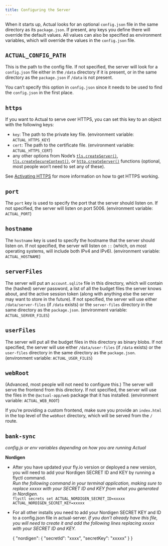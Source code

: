 ```yaml
---
title: Configuring the Server
---
```


When it starts up, Actual looks for an optional `config.json` file in the same directory as its `package.json`. If present, any keys you define there will override the default values. All values can also be specified as environment variables, which will override the values in the `config.json` file.

## `ACTUAL_CONFIG_PATH`

This is the path to the config file. If not specified, the server will look for a `config.json` file either in the `/data` directory if it is present, or in the same directory as the `package.json` if `/data` is not present.

You can’t specify this option in `config.json` since it needs to be used to find the `config.json` in the first place.

## `https`

If you want to Actual to serve over HTTPS, you can set this key to an object with the following keys:

- `key`: The path to the private key file. (environment variable: `ACTUAL_HTTPS_KEY`)
- `cert`: The path to the certificate file. (environment variable: `ACTUAL_HTTPS_CERT`)
- any other options from Node’s [`tls.createServer()`](https://nodejs.org/docs/latest-v16.x/api/tls.html#tlscreateserveroptions-secureconnectionlistener), [`tls.createSecureContext()`](https://nodejs.org/docs/latest-v16.x/api/tls.html#tlscreatesecurecontextoptions), or [`http.createServer()`](https://nodejs.org/docs/latest-v16.x/api/http.html#httpcreateserveroptions-requestlistener) functions (optional, most people won’t need to set any of these).

See [Activating HTTPS](/Installing/HTTPS/) for more information on how to get HTTPS working.

<!-- ## `mode`

The `mode` key is not currently used by anything, as far as I can tell. It’s exposed on the `/mode` route, but that route does not appear to be called by the frontend. -->

## `port`

The `port` key is used to specify the port that the server should listen on. If not specified, the server will listen on port 5006. (environment variable: `ACTUAL_PORT`)

## `hostname`

The `hostname` key is used to specify the hostname that the server should listen on. If not specified, the server will listen on `::` (which, on most operating systems, will include both IPv4 and IPv6). (environment variable: `ACTUAL_HOSTNAME`)

## `serverFiles`

The server will put an `account.sqlite` file in this directory, which will contain the (hashed) server password, a list of all the budget files the server knows about, and the active session token (along with anything else the server may want to store in the future). If not specified, the server will use either `/data/server-files` (if `/data` exists) or the `server-files` directory in the same directory as the `package.json`. (environment variable: `ACTUAL_SERVER_FILES`)

## `userFiles`

The server will put all the budget files in this directory as binary blobs. If not specified, the server will use either `/data/user-files` (if `/data` exists) or the `user-files` directory in the same directory as the `package.json`. (environment variable: `ACTUAL_USER_FILES`)

## `webRoot`

(Advanced, most people will not need to configure this.) The server will serve the frontend from this directory. If not specified, the server will use the files in the `@actual-app/web` package that it has installed. (environment variable: `ACTUAL_WEB_ROOT`)

If you’re providing a custom frontend, make sure you provide an `index.html` in the top level of the `webRoot` directory, which will be served from the `/` route.

## `bank-sync`
*config.js or env variables depending on how you are running Actual*

**Nordigen**
- After you have updated your fly.io version or deployed a new version, you will need to add your Nordigen SECRET ID and KEY by running a flyctl command.  
*Run the following command in your terminal application, making sure to replace xxxxx with your SECRET ID and KEY from what you generated in Nordigen.*  
    `flyctl secrets set ACTUAL_NORDIGEN_SECRET_ID=xxxxx ACTUAL_NORDIGEN_SECRET_KEY=xxxxx`
    
- For all other installs you need to add your Nordigen SECRET KEY and ID to a config.json file in actual-server.
*If you don't already have this file, you will need to create it and add the following lines replacing xxxxx with your SECRET ID and KEY.*
     
    {
        "nordigen": {
            "secretId": "xxxx",
            "secretKey": "xxxxx"
        }
    }
